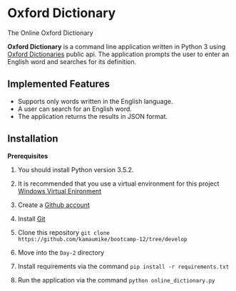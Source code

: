 # Oxford Dictionary
The Online Oxford Dictionary

__Oxford Dictionary__ is a command line application written in Python 3 using [Oxford Dictionaries](https://developer.oxforddictionaries.com/) public api. The application prompts the user to enter an English word and searches for its definition.

## Implemented Features

- Supports only words written in the English language.
- A user can search for an English word.
- The application returns the results in JSON format.

## Installation

__Prerequisites__

1. You should install Python version 3.5.2.

2. It is recommended that you use a virtual environment for this project 
[Windows Virtual Enironment](https://pypi.python.org/pypi/virtualenvwrapper-win)

3. Create a [Github account](https://github.com/)

4. Install [Git](https://git-scm.com/downloads) 

5. Clone this repository
`git clone https://github.com/kamaumike/bootcamp-12/tree/develop`

6. Move into the `Day-2` directory

6. Install requirements via the command 
`pip install -r requirements.txt`

7. Run the application via the command 
`python online_dictionary.py`
